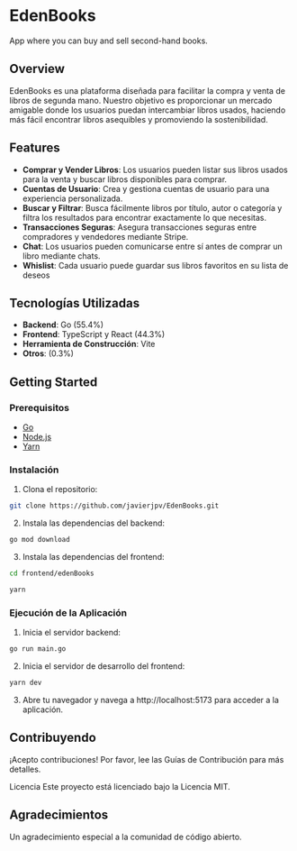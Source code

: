# EdenBooks

App where you can buy and sell second-hand books.

## Overview

EdenBooks es una plataforma diseñada para facilitar la compra y venta de libros de segunda mano. Nuestro objetivo es proporcionar un mercado amigable donde los usuarios puedan intercambiar libros usados, haciendo más fácil encontrar libros asequibles y promoviendo la sostenibilidad.

## Features

- **Comprar y Vender Libros**: Los usuarios pueden listar sus libros usados para la venta y buscar libros disponibles para comprar.
- **Cuentas de Usuario**: Crea y gestiona cuentas de usuario para una experiencia personalizada.
- **Buscar y Filtrar**: Busca fácilmente libros por título, autor o categoría y filtra los resultados para encontrar exactamente lo que necesitas.
- **Transacciones Seguras**: Asegura transacciones seguras entre compradores y vendedores mediante Stripe.
- **Chat**: Los usuarios pueden comunicarse entre sí antes de comprar un libro mediante chats.
- **Whislist**: Cada usuario puede guardar sus libros favoritos en su lista de deseos

## Tecnologías Utilizadas

- **Backend**: Go (55.4%)
- **Frontend**: TypeScript y React (44.3%)
- **Herramienta de Construcción**: Vite
- **Otros**: (0.3%)

## Getting Started

### Prerequisitos

- [Go](https://golang.org/doc/install)
- [Node.js](https://nodejs.org/en/download/)
- [Yarn](https://classic.yarnpkg.com/en/docs/install)

### Instalación

1. Clona el repositorio:
```sh
git clone https://github.com/javierjpv/EdenBooks.git
```

2. Instala las dependencias del backend:
```sh
go mod download
```

3. Instala las dependencias del frontend:
```sh
cd frontend/edenBooks
```
```sh
yarn
```

### Ejecución de la Aplicación

1. Inicia el servidor backend:
```sh
go run main.go
```

2. Inicia el servidor de desarrollo del frontend:
```sh
yarn dev
```

3. Abre tu navegador y navega a http://localhost:5173 para acceder a la aplicación.

## Contribuyendo
¡Acepto contribuciones! Por favor, lee las Guías de Contribución para más detalles.

Licencia
Este proyecto está licenciado bajo la Licencia MIT.

## Agradecimientos
Un agradecimiento especial a la comunidad de código abierto.